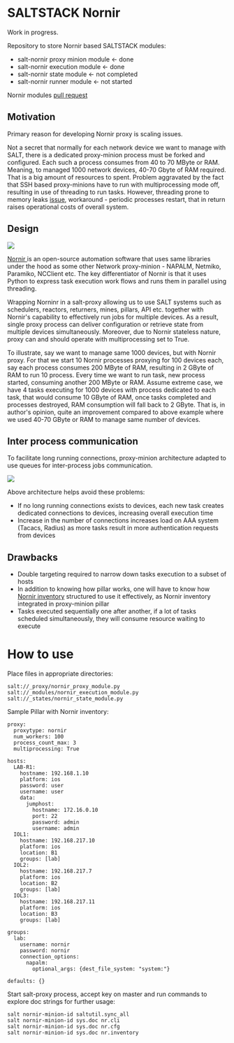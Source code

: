 # SALTSTACK Nornir

Work in progress.

Repository to store Nornir based SALTSTACK modules:

- salt-nornir proxy minion module <- done
- salt-nornir execution module <- done
- salt-nornir state module <- not completed
- salt-nornir runner module <- not started

Nornir modules [pull request](https://github.com/saltstack/salt/pull/58393)

## Motivation

Primary reason for developing Nornir proxy is scaling issues. 

Not a secret that normally for each network device we want to manage with SALT, there is a dedicated proxy-minion process must be forked and configured. Each such a process consumes from 40 to 70 MByte or RAM. Meaning, to managed 1000 network devices, 40-70 Gbyte of RAM required. That is a big amount of resources to spent. Problem aggravated by the fact that SSH based proxy-minions have to run with multiprocessing mode off, resulting in use of threading to run tasks. However, threading prone to memory leaks [issue](https://github.com/saltstack/salt/issues/38990), workaround - periodic processes restart, that in return raises operational costs of overall system.

## Design

<img src="images/Nornir proxy-minion architecture.png">

[Nornir ](https://nornir.readthedocs.io/en/latest/index.html) is an open-source automation software that uses same libraries under the hood as some other Network proxy-minion - NAPALM, Netmiko, Paramiko, NCClient etc. The key differentiator of Nornir is that it uses Python to express task execution work flows and runs them in parallel using threading. 

Wrapping Norninr in a salt-proxy allowing us to use SALT systems such as schedulers, reactors, returners, mines, pillars, API etc. together with Nornir's capability to effectively run jobs for multiple devices. As a result, single proxy process can deliver configuration or retrieve state from multiple devices simultaneously. Moreover, due to Nornir stateless nature, proxy can and should operate with multiprocessing set to True.

To illustrate, say we want to manage same 1000 devices, but with Nornir proxy. For that we start 10 Nornir processes proxying for 100 devices each, say each process consumes 200 MByte of RAM, resulting in 2 GByte of RAM to run 10 process. Every time we want to run task, new process started, consuming another 200 MByte or RAM. Assume extreme case, we have 4 tasks executing for 1000 devices with process dedicated to each task, that would consume 10 GByte of RAM, once tasks completed and processes destroyed, RAM consumption will fall back to 2 GByte. That is, in author's opinion, quite an improvement compared to above example where we used 40-70 GByte or RAM to manage same number of devices.

## Inter process communication

To facilitate long running connections, proxy-minion architecture adapted to use queues for inter-process jobs communication.

<img src="images/nornir_proxy_inter_process_communication_v0.png">

Above architecture helps avoid these problems:
- If no long running connections exists to devices, each new task creates dedicated connections to devices, increasing overall execution time
- Increase in the number of connections increases load on AAA system (Tacacs, Radius) as more tasks result in more authentication requests from devices

## Drawbacks

- Double targeting required to narrow down tasks execution to a subset of hosts
- In addition to knowing how pillar works, one will have to know how [Nornir inventory](https://nornir.readthedocs.io/en/3.0.0/tutorial/inventory.html) structured to use it effectively, as Nornir inventory integrated in proxy-minion pillar
- Tasks executed sequentially one after another, if a lot of tasks scheduled simultaneously, they will consume resource waiting to execute


# How to use

Place files in appropriate directories:

```
salt://_proxy/nornir_proxy_module.py
salt://_modules/nornir_execution_module.py
salt://_states/nornir_state_module.py
```

Sample Pillar with Nornir inventory:

```
proxy:
  proxytype: nornir
  num_workers: 100         
  process_count_max: 3     
  multiprocessing: True        
  
hosts:
  LAB-R1:
    hostname: 192.168.1.10
    platform: ios
    password: user
    username: user
    data: 
      jumphost:
        hostname: 172.16.0.10
        port: 22
        password: admin
        username: admin
  IOL1:
    hostname: 192.168.217.10
    platform: ios
    location: B1
    groups: [lab]
  IOL2:
    hostname: 192.168.217.7
    platform: ios
    location: B2
    groups: [lab]
  IOL3:
    hostname: 192.168.217.11
    platform: ios
    location: B3
    groups: [lab]
    
groups: 
  lab:
    username: nornir
    password: nornir
    connection_options: 
      napalm:
        optional_args: {dest_file_system: "system:"}
          
defaults: {}
```

Start salt-proxy process, accept key on master and run commands to explore doc strings for further usage:

```
salt nornir-minion-id saltutil.sync_all
salt nornir-minion-id sys.doc nr.cli
salt nornir-minion-id sys.doc nr.cfg
salt nornir-minion-id sys.doc nr.inventory
```
